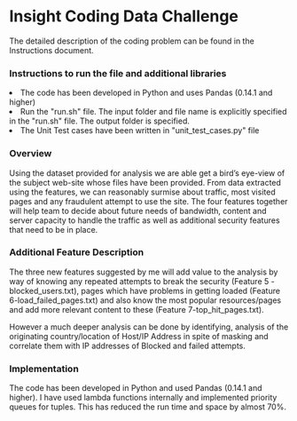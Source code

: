 <h1> Insight Coding Data Challenge</h1>
<p>The detailed description of the coding problem can be found in the Instructions document.</p>
<h3> Instructions to run the file and additional libraries</h3>
<li> The code has been developed in Python and uses Pandas (0.14.1 and higher) 
<li> Run the "run.sh" file. The input folder and file name is explicitly specified in the "run.sh" file. The output folder is specified.
<li> The Unit Test cases have been written in "unit_test_cases.py" file

<h3>Overview</h3>
<p>Using the dataset provided for analysis we are able get a bird’s eye-view of the subject web-site whose files have been provided. From data extracted using the features, we can reasonably surmise about traffic, most visited pages and any fraudulent attempt to use the site. The four features together will help team to decide about future needs of bandwidth, content and server capacity to handle the traffic as well as additional security features that need to be in place.</p>

<h3> Additional Feature Description </h3>
<p>The three new features suggested by me will add value to the analysis by way of knowing any repeated attempts to break the security (Feature 5 -blocked_users.txt), pages which have problems in getting loaded (Feature 6-load_failed_pages.txt) and also know the most popular resources/pages and add more relevant content to these (Feature 7-top_hit_pages.txt).</p>
<p> However a much deeper analysis can be done by identifying, analysis of the originating country/location of Host/IP Address in spite of masking and correlate them with IP addresses of Blocked and failed attempts. </p>

<h3>Implementation</h3>
<p>The code has been developed in Python and used Pandas (0.14.1 and higher). I have used lambda functions internally and implemented priority queues for tuples. This has reduced the run time and space by almost 70%. </p>